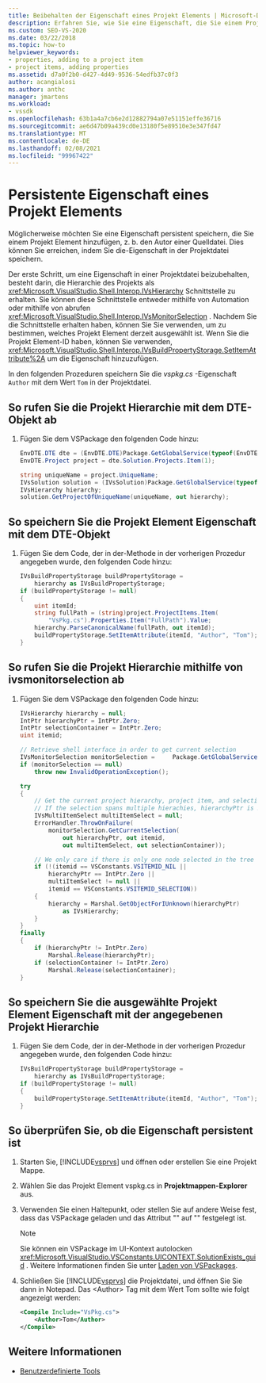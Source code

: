 ```yaml
---
title: Beibehalten der Eigenschaft eines Projekt Elements | Microsoft-Dokumentation
description: Erfahren Sie, wie Sie eine Eigenschaft, die Sie einem Projekt Element hinzufügen, beibehalten, indem Sie die-Eigenschaft in der Projektdatei im erweiterten Projekttyp speichern.
ms.custom: SEO-VS-2020
ms.date: 03/22/2018
ms.topic: how-to
helpviewer_keywords:
- properties, adding to a project item
- project items, adding properties
ms.assetid: d7a0f2b0-d427-4d49-9536-54edfb37c0f3
author: acangialosi
ms.author: anthc
manager: jmartens
ms.workload:
- vssdk
ms.openlocfilehash: 63b1a4a7cb6e2d12882794a07e51151effe36716
ms.sourcegitcommit: ae6d47b09a439cd0e13180f5e89510e3e347fd47
ms.translationtype: MT
ms.contentlocale: de-DE
ms.lasthandoff: 02/08/2021
ms.locfileid: "99967422"
---
```

# <a name="persist-the-property-of-a-project-item"></a>Persistente Eigenschaft eines Projekt Elements
Möglicherweise möchten Sie eine Eigenschaft persistent speichern, die Sie einem Projekt Element hinzufügen, z. b. den Autor einer Quelldatei. Dies können Sie erreichen, indem Sie die-Eigenschaft in der Projektdatei speichern.

 Der erste Schritt, um eine Eigenschaft in einer Projektdatei beizubehalten, besteht darin, die Hierarchie des Projekts als <xref:Microsoft.VisualStudio.Shell.Interop.IVsHierarchy> Schnittstelle zu erhalten. Sie können diese Schnittstelle entweder mithilfe von Automation oder mithilfe von abrufen <xref:Microsoft.VisualStudio.Shell.Interop.IVsMonitorSelection> . Nachdem Sie die Schnittstelle erhalten haben, können Sie Sie verwenden, um zu bestimmen, welches Projekt Element derzeit ausgewählt ist. Wenn Sie die Projekt Element-ID haben, können Sie verwenden, <xref:Microsoft.VisualStudio.Shell.Interop.IVsBuildPropertyStorage.SetItemAttribute%2A> um die Eigenschaft hinzuzufügen.

 In den folgenden Prozeduren speichern Sie die *vspkg.cs* -Eigenschaft `Author` mit dem Wert `Tom` in der Projektdatei.

## <a name="to-obtain-the-project-hierarchy-with-the-dte-object"></a>So rufen Sie die Projekt Hierarchie mit dem DTE-Objekt ab

1. Fügen Sie dem VSPackage den folgenden Code hinzu:

    ```csharp
    EnvDTE.DTE dte = (EnvDTE.DTE)Package.GetGlobalService(typeof(EnvDTE.DTE));
    EnvDTE.Project project = dte.Solution.Projects.Item(1);

    string uniqueName = project.UniqueName;
    IVsSolution solution = (IVsSolution)Package.GetGlobalService(typeof(SVsSolution));
    IVsHierarchy hierarchy;
    solution.GetProjectOfUniqueName(uniqueName, out hierarchy);
    ```

## <a name="to-persist-the-project-item-property-with-the-dte-object"></a>So speichern Sie die Projekt Element Eigenschaft mit dem DTE-Objekt

1. Fügen Sie dem Code, der in der-Methode in der vorherigen Prozedur angegeben wurde, den folgenden Code hinzu:

    ```csharp
    IVsBuildPropertyStorage buildPropertyStorage =
        hierarchy as IVsBuildPropertyStorage;
    if (buildPropertyStorage != null)
    {
        uint itemId;
        string fullPath = (string)project.ProjectItems.Item(
            "VsPkg.cs").Properties.Item("FullPath").Value;
        hierarchy.ParseCanonicalName(fullPath, out itemId);
        buildPropertyStorage.SetItemAttribute(itemId, "Author", "Tom");
    }
    ```

## <a name="to-obtain-the-project-hierarchy-using-ivsmonitorselection"></a>So rufen Sie die Projekt Hierarchie mithilfe von ivsmonitorselection ab

1. Fügen Sie dem VSPackage den folgenden Code hinzu:

    ```csharp
    IVsHierarchy hierarchy = null;
    IntPtr hierarchyPtr = IntPtr.Zero;
    IntPtr selectionContainer = IntPtr.Zero;
    uint itemid;

    // Retrieve shell interface in order to get current selection
    IVsMonitorSelection monitorSelection =     Package.GetGlobalService(typeof(SVsShellMonitorSelection)) as     IVsMonitorSelection;
    if (monitorSelection == null)
        throw new InvalidOperationException();

    try
    {
        // Get the current project hierarchy, project item, and selection container for the current selection
        // If the selection spans multiple hierachies, hierarchyPtr is Zero
        IVsMultiItemSelect multiItemSelect = null;
        ErrorHandler.ThrowOnFailure(
            monitorSelection.GetCurrentSelection(
                out hierarchyPtr, out itemid,
                out multiItemSelect, out selectionContainer));

        // We only care if there is only one node selected in the tree
        if (!(itemid == VSConstants.VSITEMID_NIL ||
            hierarchyPtr == IntPtr.Zero ||
            multiItemSelect != null ||
            itemid == VSConstants.VSITEMID_SELECTION))
        {
            hierarchy = Marshal.GetObjectForIUnknown(hierarchyPtr)
                as IVsHierarchy;
        }
    }
    finally
    {
        if (hierarchyPtr != IntPtr.Zero)
            Marshal.Release(hierarchyPtr);
        if (selectionContainer != IntPtr.Zero)
            Marshal.Release(selectionContainer);
    }
    ```

## <a name="to-persist-the-selected-project-item-property-given-the-project-hierarchy"></a>So speichern Sie die ausgewählte Projekt Element Eigenschaft mit der angegebenen Projekt Hierarchie

1. Fügen Sie dem Code, der in der-Methode in der vorherigen Prozedur angegeben wurde, den folgenden Code hinzu:

    ```csharp
    IVsBuildPropertyStorage buildPropertyStorage =
        hierarchy as IVsBuildPropertyStorage;
    if (buildPropertyStorage != null)
    {
        buildPropertyStorage.SetItemAttribute(itemId, "Author", "Tom");
    }
    ```

## <a name="to-verify-that-the-property-is-persisted"></a>So überprüfen Sie, ob die Eigenschaft persistent ist

1. Starten Sie, [!INCLUDE[vsprvs](../code-quality/includes/vsprvs_md.md)] und öffnen oder erstellen Sie eine Projekt Mappe.

2. Wählen Sie das Projekt Element vspkg.cs in **Projektmappen-Explorer** aus.

3. Verwenden Sie einen Haltepunkt, oder stellen Sie auf andere Weise fest, dass das VSPackage geladen und das Attribut "" auf "" festgelegt ist.

   > [!NOTE]
   > Sie können ein VSPackage im UI-Kontext autolocken <xref:Microsoft.VisualStudio.VSConstants.UICONTEXT.SolutionExists_guid> . Weitere Informationen finden Sie unter [Laden von VSPackages](../extensibility/loading-vspackages.md).

4. Schließen Sie [!INCLUDE[vsprvs](../code-quality/includes/vsprvs_md.md)] die Projektdatei, und öffnen Sie Sie dann in Notepad. Das \<Author> Tag mit dem Wert Tom sollte wie folgt angezeigt werden:

   ```xml
   <Compile Include="VsPkg.cs">
       <Author>Tom</Author>
   </Compile>
   ```

## <a name="see-also"></a>Weitere Informationen

- [Benutzerdefinierte Tools](../extensibility/internals/custom-tools.md)
